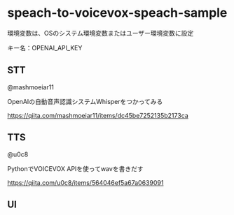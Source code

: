 # speach-to-voicevox-speach-sample

環境変数は、OSのシステム環境変数またはユーザー環境変数に設定

キー名：OPENAI_API_KEY


## STT

@mashmoeiar11

OpenAIの自動音声認識システムWhisperをつかってみる

https://qiita.com/mashmoeiar11/items/dc45be7252135b2173ca


## TTS

@u0c8

PythonでVOICEVOX APIを使ってwavを書きだす

https://qiita.com/u0c8/items/564046ef5a67a0639091


## UI


